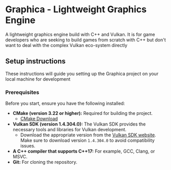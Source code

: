 # Graphica - Lightweight Graphics Engine

A lightweight graphics engine build with C++ and Vulkan. It is for game developers who are seeking to build games from scratch with C++ but don't want to deal with the complex Vulkan eco-system directly

## Setup instructions

These instructions will guide you setting up the Graphica project on your local machine for development

### Prerequisites

Before you start, ensure you have the following installed:

- **CMake (version 3.22 or higher):** Required for building the project.
  - [CMake Download](https://cmake.org/download/)
- **Vulkan SDK (version 1.4.304.0):** The Vulkan SDK provides the necessary tools and libraries for Vulkan development.
  - Download the appropriate version from the [Vulkan SDK website](https://vulkan.lunarg.com/). Make sure to download version `1.4.304.0` to avoid compatibility issues.
- **A C++ compiler that supports C++17:** For example, GCC, Clang, or MSVC.
- **Git:** For cloning the repository.

